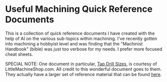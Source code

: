 # Useful Machining Quick Reference Documents

This is a collection of quick reference documents I have created with the help of AI on the various sub-topics within machining. I've recently gotten into machining a hobbyist level and was finding that the "Machinist Handbook" (bible) was just too verbose for my needs. I prefer more focused cheat sheets.

SPECIAL NOTE: One document in particular, [Tap Drill Sizes](TapDrillSizes.pdf), is courtesy of LittleMachineShop.com. All credit to this wonderful document goes to them. They actually have a larger set of reference material that can be found [here](https://littlemachineshop.com/info/business_resources.php?ID=1343147249&CAT=1).
